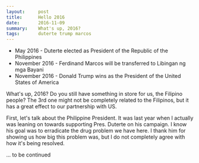 ```yaml
---
layout:     post
title:      Hello 2016
date:       2016-11-09
summary:    What's up, 2016?
tags:		duterte trump marcos
---
```


* May 2016 - Duterte elected as President of the Republic of the Philippines
* November 2016 - Ferdinand Marcos will be transferred to Libingan ng mga Bayani
* November 2016 - Donald Trump wins as the President of the United States of America

What's up, 2016? Do you still have something in store for us, the Filipino people? The 3rd one might not be completely related to the Filipinos, but it has a great effect to our partnership with US.

First, let's talk about the Philippine President. It was last year when I actually was leaning on towards supporting Pres. Duterte on his campaign. I know his goal was to erradicate the drug problem we have here. I thank him for showing us how big this problem was, but I do not completely agree with how it's being resolved.

... to be continued
